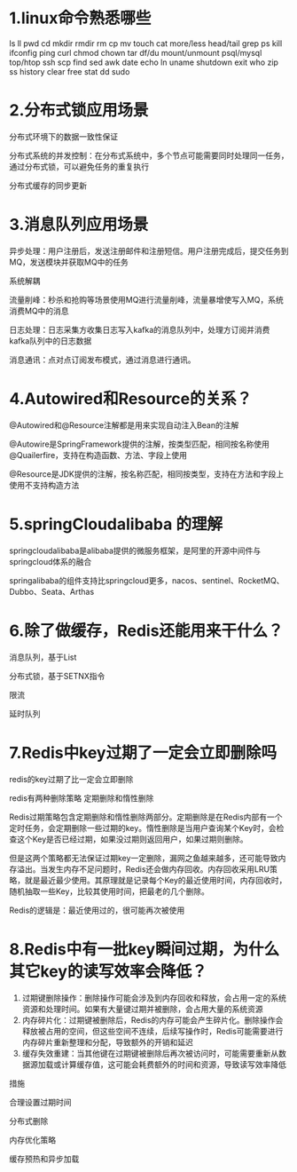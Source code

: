 # 1.linux命令熟悉哪些 

ls ll pwd cd mkdir rmdir rm cp mv touch cat more/less head/tail  grep ps  kill ifconfig ping curl chmod chown tar df/du mount/unmount psql/mysql top/htop ssh scp find sed awk date echo ln uname shutdown exit who zip ss history clear free stat dd sudo

# 2.分布式锁应用场景 

分布式环境下的数据一致性保证

分布式系统的并发控制：在分布式系统中，多个节点可能需要同时处理同一任务，通过分布式锁，可以避免任务的重复执行

分布式缓存的同步更新

# 3.消息队列应用场景 

异步处理：用户注册后，发送注册邮件和注册短信。用户注册完成后，提交任务到MQ，发送模块并获取MQ中的任务

系统解耦

流量削峰：秒杀和抢购等场景使用MQ进行流量削峰，流量暴增使写入MQ，系统消费MQ中的消息

日志处理：日志采集方收集日志写入kafka的消息队列中，处理方订阅并消费kafka队列中的日志数据

消息通讯：点对点订阅发布模式，通过消息进行通讯。

# 4.**Autowired和Resource的关系？** 

@Autowired和@Resource注解都是用来实现自动注入Bean的注解

@Autowire是SpringFramework提供的注解，按类型匹配，相同按名称使用@Quailerfire，支持在构造函数、方法、字段上使用

@Resource是JDK提供的注解，按名称匹配，相同按类型，支持在方法和字段上使用不支持构造方法

# 5.springCloudalibaba 的理解

 springcloudalibaba是alibaba提供的微服务框架，是阿里的开源中间件与springcloud体系的融合

springalibaba的组件支持比springcloud更多，nacos、sentinel、RocketMQ、Dubbo、Seata、Arthas

# 6.**除了做缓存，Redis还能用来干什么？** 

消息队列，基于List

分布式锁，基于SETNX指令

限流

延时队列

# 7.**Redis中key过期了一定会立即删除吗** 

redis的key过期了比一定会立即删除

redis有两种删除策略 定期删除和惰性删除

Redis过期策略包含定期删除和惰性删除两部分。定期删除是在Redis内部有一个定时任务，会定期删除一些过期的key。惰性删除是当用户查询某个Key时，会检查这个Key是否已经过期，如果没过期则返回用户，如果过期则删除。

但是这两个策略都无法保证过期key一定删除，漏网之鱼越来越多，还可能导致内存溢出。当发生内存不足问题时，Redis还会做内存回收。内存回收采用LRU策略，就是最近最少使用。其原理就是记录每个Key的最近使用时间，内存回收时，随机抽取一些Key，比较其使用时间，把最老的几个删除。

Redis的逻辑是：最近使用过的，很可能再次被使用

# 8.Redis中有一批key瞬间过期，为什么其它key的读写效率会降低？

1. 过期键删除操作：删除操作可能会涉及到内存回收和释放，会占用一定的系统资源和处理时间。如果有大量键过期并被删除，会占用大量的系统资源
2. 内存碎片化：过期键被删除后，Redis的内存可能会产生碎片化。删除操作会释放被占用的空间，但这些空间不连续，后续写操作时，Redis可能需要进行内存碎片重新整理和分配，导致额外的开销和延迟
3. 缓存失效重建：当其他键在过期键被删除后再次被访问时，可能需要重新从数据源加载或计算缓存值，这可能会耗费额外的时间和资源，导致读写效率降低

措施

合理设置过期时间

分布式删除

内存优化策略

缓存预热和异步加载